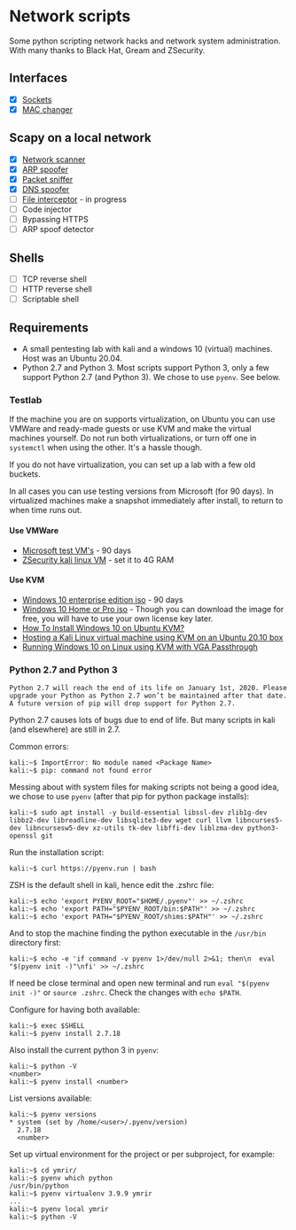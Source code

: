 # Network scripts

Some python scripting network hacks and network system administration.
With many thanks to Black Hat, Gream and ZSecurity.

## Interfaces
- [x] [Sockets](sockets)
- [x] [MAC changer](mac_changer)

## Scapy on a local network
- [x] [Network scanner](network_scanner)
- [x] [ARP spoofer](arp_spoofer)
- [x] [Packet sniffer](packet_sniffer)
- [x] [DNS spoofer](dns_spoofer)
- [ ] [File interceptor](file_interceptor) - in progress
- [ ] Code injector
- [ ] Bypassing HTTPS
- [ ] ARP spoof detector

## Shells
- [ ] TCP reverse shell
- [ ] HTTP reverse shell
- [ ] Scriptable shell

## Requirements

* A small pentesting lab with kali and a windows 10 (virtual) machines. Host was an Ubuntu 20.04. 
* Python 2.7 and Python 3. Most scripts support Python 3, only a few support Python 2.7 (and Python 3). We chose to use `pyenv`. See below.

### Testlab

If the machine you are on supports virtualization, on Ubuntu you can use VMWare and ready-made guests or use KVM and make the virtual machines yourself.
Do not run both virtualizations, or turn off one in `systemctl` when using the other. It's a hassle though.

If you do not have virtualization, you can set up a lab with a few old buckets.

In all cases you can use testing versions from Microsoft (for 90 days). In virtualized machines make a snapshot immediately after install, to return to when time runs out.

#### Use VMWare 
* [Microsoft test VM's](https://developer.microsoft.com/en-us/microsoft-edge/tools/vms/) - 90 days
* [ZSecurity kali linux VM](https://zsecurity.org/download-custom-kali/) - set it to 4G RAM

#### Use KVM
* [Windows 10 enterprise edition iso](https://www.microsoft.com/en-us/evalcenter/evaluate-windows-10-enterprise) - 90 days
* [Windows 10 Home or Pro iso](https://www.microsoft.com/en-in/software-download/windows10ISO) - Though you can download the image for free, you will have to use your own license key later.
* [How To Install Windows 10 on Ubuntu KVM?](https://getlabsdone.com/install-windows-10-on-ubuntu-kvm/)
* [Hosting a Kali Linux virtual machine using KVM on an Ubuntu 20.10 box](https://heds.nz/posts/hosting-kali-linux-kvm-ubuntu/)
* [Running Windows 10 on Linux using KVM with VGA Passthrough](https://www.heiko-sieger.info/running-windows-10-on-linux-using-kvm-with-vga-passthrough/)

### Python 2.7 and Python 3

```shell
Python 2.7 will reach the end of its life on January 1st, 2020. Please upgrade your Python as Python 2.7 won’t be maintained after that date. A future version of pip will drop support for Python 2.7.
```

Python 2.7 causes lots of bugs due to end of life. But many scripts in kali (and elsewhere) are still in 2.7.

Common errors:

```shell
kali:~$ ImportError: No module named <Package Name>
kali:~$ pip: command not found error
```

Messing about with system files for making scripts not being a good idea, we chose to use `pyenv` (after that pip for python package installs):

```shell
kali:~$ sudo apt install -y build-essential libssl-dev zlib1g-dev libbz2-dev libreadline-dev libsqlite3-dev wget curl llvm libncurses5-dev libncursesw5-dev xz-utils tk-dev libffi-dev liblzma-dev python3-openssl git
```

Run the installation script:

```shell
kali:~$ curl https://pyenv.run | bash
```

ZSH is the default shell in kali, hence edit the .zshrc file:

```shell
kali:~$ echo 'export PYENV_ROOT="$HOME/.pyenv"' >> ~/.zshrc
kali:~$ echo 'export PATH="$PYENV_ROOT/bin:$PATH"' >> ~/.zshrc
kali:~$ echo 'export PATH="$PYENV_ROOT/shims:$PATH"' >> ~/.zshrc
```

And to stop the machine finding the python executable in the `/usr/bin` directory first:
```shell
kali:~$ echo -e 'if command -v pyenv 1>/dev/null 2>&1; then\n  eval "$(pyenv init -)"\nfi' >> ~/.zshrc
```

If need be close terminal and open new terminal and run `eval "$(pyenv init -)"` or `source .zshrc`. 
Check the changes with `echo $PATH`.

Configure for having both available:

```shell
kali:~$ exec $SHELL
kali:~$ pyenv install 2.7.18
```

Also install the current python 3 in `pyenv`:

```shell
kali:~$ python -V
<number>
kali:~$ pyenv install <number>
```

List versions available:
```shell
kali:~$ pyenv versions     
* system (set by /home/<user>/.pyenv/version)
  2.7.18
  <number>
```

Set up virtual environment for the project or per subproject, for example:

```shell
kali:~$ cd ymrir/
kali:~$ pyenv which python
/usr/bin/python
kali:~$ pyenv virtualenv 3.9.9 ymrir
...
kali:~$ pyenv local ymrir
kali:~$ python -V
```

